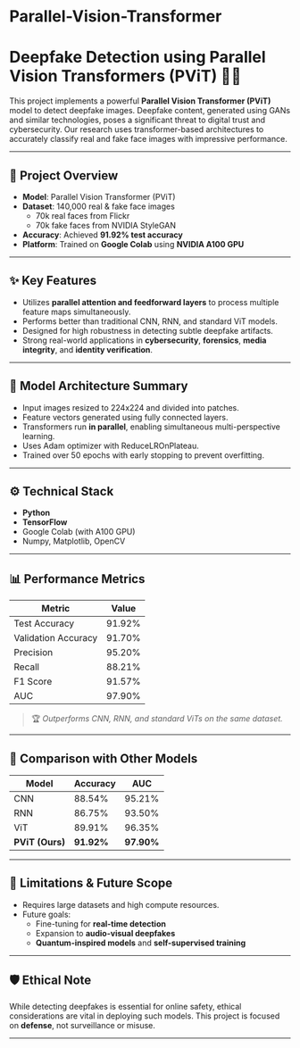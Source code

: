 # Parallel-Vision-Transformer

# Deepfake Detection using Parallel Vision Transformers (PViT) 🤖🧠

This project implements a powerful **Parallel Vision Transformer (PViT)** model to detect deepfake images. Deepfake content, generated using GANs and similar technologies, poses a significant threat to digital trust and cybersecurity. Our research uses transformer-based architectures to accurately classify real and fake face images with impressive performance.

---

## 📌 Project Overview

- **Model**: Parallel Vision Transformer (PViT)
- **Dataset**: 140,000 real & fake face images
  - 70k real faces from Flickr
  - 70k fake faces from NVIDIA StyleGAN
- **Accuracy**: Achieved **91.92% test accuracy**
- **Platform**: Trained on **Google Colab** using **NVIDIA A100 GPU**

---

## ✨ Key Features

- Utilizes **parallel attention and feedforward layers** to process multiple feature maps simultaneously.
- Performs better than traditional CNN, RNN, and standard ViT models.
- Designed for high robustness in detecting subtle deepfake artifacts.
- Strong real-world applications in **cybersecurity**, **forensics**, **media integrity**, and **identity verification**.

---

## 🧠 Model Architecture Summary

- Input images resized to 224x224 and divided into patches.
- Feature vectors generated using fully connected layers.
- Transformers run **in parallel**, enabling simultaneous multi-perspective learning.
- Uses Adam optimizer with ReduceLROnPlateau.
- Trained over 50 epochs with early stopping to prevent overfitting.

---

## ⚙️ Technical Stack

- **Python**
- **TensorFlow**
- Google Colab (with A100 GPU)
- Numpy, Matplotlib, OpenCV

---

## 📊 Performance Metrics

| Metric              | Value    |
|---------------------|----------|
| Test Accuracy       | 91.92%   |
| Validation Accuracy | 91.70%   |
| Precision           | 95.20%   |
| Recall              | 88.21%   |
| F1 Score            | 91.57%   |
| AUC                 | 97.90%   |

> 🏆 *Outperforms CNN, RNN, and standard ViTs on the same dataset.*

---

## 🔬 Comparison with Other Models

| Model | Accuracy | AUC |
|-------|----------|-----|
| CNN   | 88.54%   | 95.21% |
| RNN   | 86.75%   | 93.50% |
| ViT   | 89.91%   | 96.35% |
| **PViT (Ours)** | **91.92%** | **97.90%** |

---

## 🚧 Limitations & Future Scope

- Requires large datasets and high compute resources.
- Future goals:
  - Fine-tuning for **real-time detection**
  - Expansion to **audio-visual deepfakes**
  - **Quantum-inspired models** and **self-supervised training**

---

## 🛡️ Ethical Note

While detecting deepfakes is essential for online safety, ethical considerations are vital in deploying such models. This project is focused on **defense**, not surveillance or misuse.

---



